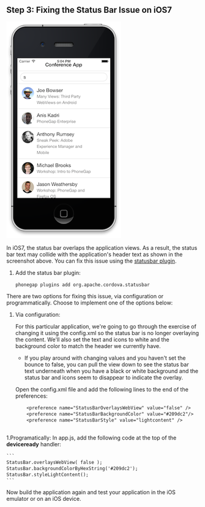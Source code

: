 ## Step 3: Fixing the Status Bar Issue on iOS7

![](images/statusbar-issue.png)

In iOS7, the status bar overlaps the application views. As a result, the status bar text may collide with the 
application's header text as shown in the screenshot above. You can fix this issue using the [statusbar plugin](https://github.com/apache/cordova-plugin-statusbar). 

1. Add the status bar plugin:

    ```
    phonegap plugins add org.apache.cordova.statusbar
    ```

There are two options for fixing this issue, via configuration or programmatically. Choose to implement one of the options below:

1. Via configuration:
   
   For this particular application, we're going to go through the exercise of changing it using the config.xml so the status bar is no longer
   overlaying the content. We'll also set the text and icons to white and the background color to match the header we currently have.
   
   
   * If you play around with changing values and you haven't set the bounce to false, you can pull the view down to see the status bar text underneath when you have a black or white background and the status bar and icons seem to disappear to indicate the overlay.

   
   Open the config.xml file and add the following lines to the end of the preferences:
   
   ```
       <preference name="StatusBarOverlaysWebView" value="false" />
       <preference name="StatusBarBackgroundColor" value="#209dc2"/>
       <preference name="StatusBarStyle" value="lightcontent" />
       
    ```



1.Programatically:
  In app.js, add the following code at the top of the **deviceready** handler:

    ```
    StatusBar.overlaysWebView( false );
    StatusBar.backgroundColorByHexString('#209dc2');
    StatusBar.styleLightContent();
    ```

Now build the application again and test your application in the iOS emulator or on an iOS device.

    



